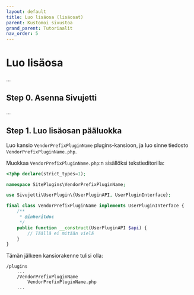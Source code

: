 ```yaml
---
layout: default
title: Luo lisäosa (lisäosat)
parent: Kustomoi sivustoa
grand_parent: Tutoriaalit
nav_order: 5
---
```


# Luo lisäosa

...

## Step 0. Asenna Sivujetti

...

## Step 1. Luo lisäosan pääluokka

<span class="bg-highlight">Luo kansio</span> `VendorPrefixPluginName` plugins-kansioon, ja <span class="bg-highlight">luo</span> sinne tiedosto `VendorPrefixPluginName.php`.

<span class="bg-highlight">Muokkaa</span> `VendorPrefixPluginName.php`:n sisällöksi tekstieditorilla:

```php
<?php declare(strict_types=1);

namespace SitePlugins\VendorPrefixPluginName;

use Sivujetti\UserPlugin\{UserPluginAPI, UserPluginInterface};

final class VendorPrefixPluginName implements UserPluginInterface {
    /**
     * @inheritdoc
     */
    public function __construct(UserPluginAPI $api) {
        // Täällä ei mitään vielä
    }
}
```

Tämän jälkeen kansiorakenne tulisi olla:

```
/plugins
    ...
    /VendorPrefixPluginName
        VendorPrefixPluginName.php
    ...
```

<script src="/assets/js/sivujetti-docs.js"></script>
<script>sivujettiDocs.colorCodeMenusAndHeadings();</script>
